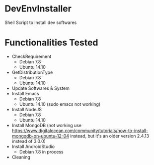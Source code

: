 # DevEnvInstaller
Shell Script to install dev softwares

Functionalities Tested
======================
* CheckRequirement
  * Debian 7.8
  * Ubuntu 14.10 
* GetDistributionType
  * Debian 7.8
  * Ubuntu 14.10 
* Update Softwares & System
* Install Emacs
  * Debian 7.8
  * Ubuntu 14.10 (sudo emacs not working)
* Install NodeJS
  * Debian 7.8
  * Ubuntu 14.10 
* Install MongoDB
(not working use https://www.digitalocean.com/community/tutorials/how-to-install-mongodb-on-ubuntu-12-04 instead, but it's an older version 2.4.13 instead of 3.0.0)
* Install AndroidStudio
  * Debian 7.8 in process
* Cleaning
